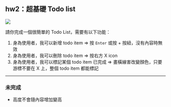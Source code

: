 ## hw2：超基礎 Todo list

![](../todo.png)

請你完成一個很簡單的 Todo List，需要有以下功能：

1. 身為使用者，我可以新增 todo item => 按 `Enter` 或按 + 按紐，沒有內容時無效
2. 身為使用者，我可以刪除 todo item => 按右方 X icon
3. 身為使用者，我可以標記某個 todo item 已完成  => 畫橫線害改變顏色，只要游標不要在 X 上，整個 todo item 都能標記

--------------
### 未完成
- 高度不會隨內容增加變高